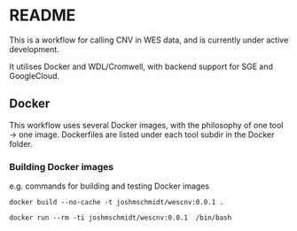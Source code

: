 # README

This is a workflow for calling CNV in WES data, and is currently under active development.

It utilises Docker and WDL/Cromwell, with backend support for SGE and GoogleCloud.

## Docker

This workflow uses several Docker images, with the philosophy of one tool -> one image.
Dockerfiles are listed under each tool subdir in the Docker folder.

### Building Docker images

e.g. commands for building and testing Docker images


`docker build --no-cache -t joshmschmidt/wescnv:0.0.1 .`


`docker run --rm -ti joshmschmidt/wescnv:0.0.1  /bin/bash`
